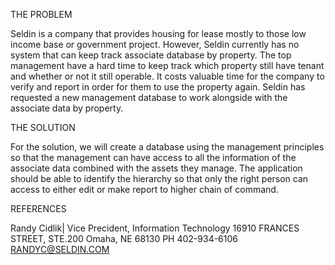 THE PROBLEM

Seldin is a company that provides housing for lease mostly to those low income base or government project. However, Seldin currently has no system that can keep track associate database by property. The top management have a hard time to keep track which property still have tenant and whether or not it still operable. It costs valuable time for the company to verify and report in order for them to use the property again. Seldin has requested a new management database to work alongside with the associate data by property.

THE SOLUTION

For the solution, we will create a database using the management principles so that the management can have access to all the information of the associate data combined with the assets they manage. The application should be able to identify the hierarchy so that only the right person can access to either edit or make report to higher chain of command.


REFERENCES

Randy Cidlik| Vice Precident, Information Technology 
16910 FRANCES STREET, STE.200 Omaha, NE 68130
PH 402-934-6106
RANDYC@SELDIN.COM

